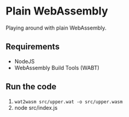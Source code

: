# Plain WebAssembly

Playing around with plain WebAssembly.

## Requirements

* NodeJS
* WebAssembly Build Tools (WABT)

## Run the code

1. `wat2wasm src/upper.wat -o src/upper.wasm`
2. node src/index.js

